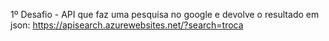 1º Desafio - API que faz uma pesquisa no google e devolve o resultado em json: 
https://apisearch.azurewebsites.net/?search=troca
